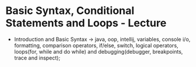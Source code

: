 # Basic Syntax, Conditional Statements and Loops - Lecture 

* Introduction and Basic Syntax -> java, oop, intellij, variables, console i/o, formatting, comparison operators, if/else, switch, logical operators, loops(for, while and do while) and debugging(debugger, breakpoints, trace and inspect);
